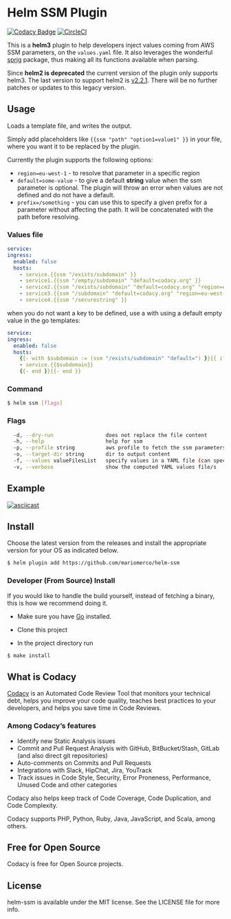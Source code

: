 # Helm SSM Plugin

[![Codacy Badge](https://api.codacy.com/project/badge/Grade/d3cd080edd8644e085f2f8adfd43510c)](https://www.codacy.com?utm_source=github.com&amp;utm_medium=referral&amp;utm_content=codacy/helm-ssm&amp;utm_campaign=Badge_Grade)
[![CircleCI](https://circleci.com/gh/codacy/helm-ssm.svg?style=svg)](https://circleci.com/gh/codacy/helm-ssm)

This is a **helm3** plugin to help developers inject values coming from AWS SSM
parameters, on the `values.yaml` file. It also leverages the wonderful [sprig](http://masterminds.github.io/sprig/)
package, thus making all its functions available when parsing.

Since **helm2 is deprecated** the current version of the plugin only supports helm3. The last version
to support helm2 is [v2.2.1](https://github.com/codacy/helm-ssm/releases/tag/2.2.1). There will be
no further patches or updates to this legacy version.

## Usage

Loads a template file,  and writes the output.

Simply add placeholders like `{{ssm "path" "option1=value1" }}` in your
file, where you want it to be replaced by the plugin.

Currently the plugin supports the following options:

- `region=eu-west-1` - to resolve that parameter in a specific region
- `default=some-value` - to give a default **string** value when the ssm parameter is optional. The plugin will throw an error when values are not defined and do not have a default.
- `prefix=/something` - you can use this to specify a given prefix for a parameter without affecting the path. It will be concatenated with the path before resolving.

### Values file

```yaml
service:
ingress:
  enabled: false
  hosts:
    - service.{{ssm "/exists/subdomain" }}
    - service1.{{ssm "/empty/subdomain" "default=codacy.org" }}
    - service2.{{ssm "/exists/subdomain" "default=codacy.org" "region=eu-west-1" }}
    - service3.{{ssm "/subdomain" "default=codacy.org" "region=eu-west-1" "prefix=/empty" }}
    - service4.{{ssm "/securestring" }}

```

when you do not want a key to be defined, use a with using a default empty value in the go templates:

```yaml
service:
ingress:
  enabled: false
  hosts:
    {{- with $subdomain := (ssm "/exists/subdomain" "default=") }}{{ if $subdomain }}
    - service.{{$subdomain}}
    {{- end }}{{- end }}

```

### Command

```sh
$ helm ssm [flags]
```

### Flags

```sh
  -d, --dry-run                 does not replace the file content
  -h, --help                    help for ssm
  -p, --profile string          aws profile to fetch the ssm parameters
  -o, --target-dir string       dir to output content
  -f, --values valueFilesList   specify values in a YAML file (can specify multiple) (default [])
  -v, --verbose                 show the computed YAML values file/s
```

## Example

[![asciicast](https://asciinema.org/a/c2zut95zzbiKyk5gJov67bxsP.svg)](https://asciinema.org/a/c2zut95zzbiKyk5gJov67bxsP?t=1)

## Install

Choose the latest version from the releases and install the
appropriate version for your OS as indicated below.

```sh
$ helm plugin add https://github.com/mariomerco/helm-ssm
```

### Developer (From Source) Install

If you would like to handle the build yourself, instead of fetching a binary,
this is how we recommend doing it.

- Make sure you have [Go](http://golang.org) installed.

- Clone this project

- In the project directory run
```sh
$ make install
```

## What is Codacy

[Codacy](https://www.codacy.com/) is an Automated Code Review Tool that monitors your technical debt, helps you improve your code quality, teaches best practices to your developers, and helps you save time in Code Reviews.

### Among Codacy’s features

- Identify new Static Analysis issues
- Commit and Pull Request Analysis with GitHub, BitBucket/Stash, GitLab (and also direct git repositories)
- Auto-comments on Commits and Pull Requests
- Integrations with Slack, HipChat, Jira, YouTrack
- Track issues in Code Style, Security, Error Proneness, Performance, Unused Code and other categories

Codacy also helps keep track of Code Coverage, Code Duplication, and Code Complexity.

Codacy supports PHP, Python, Ruby, Java, JavaScript, and Scala, among others.

## Free for Open Source

Codacy is free for Open Source projects.

## License

helm-ssm is available under the MIT license. See the LICENSE file for more info.
